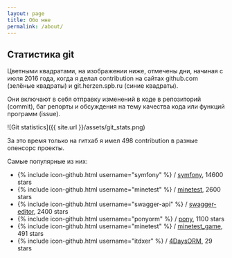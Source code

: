 ```yaml
---
layout: page
title: Обо мне
permalink: /about/
---
```

## Статистика git
Цветными квадратами, на изображении ниже, отмечены дни, начиная с июля 2016 года, когда я делал contribution на сайтах github.com (зелёные квадраты) и git.herzen.spb.ru (синие квадраты).

Они включают в себя отправку изменений в коде в репозиторий (commit), баг репорты и обсуждения на тему качества кода или функций программ (issue).

![Git statistics]({{ site.url }}/assets/git_stats.png)

За это время только на гитхаб я имел 498 contribution в разные опенсорс проекты.

Самые популярные из них:
- {% include icon-github.html username="symfony" %} / [symfony](https://github.com/symfony/symfony), 14600 stars
- {% include icon-github.html username="minetest" %} / [minetest](https://github.com/minetest/minetest), 2600 stars
- {% include icon-github.html username="swagger-api" %} / [swagger-editor](https://github.com/swagger-api/swagger-editor), 2400 stars
- {% include icon-github.html username="ponyorm" %} / [pony](https://github.com/ponyorm/pony), 1100 stars
- {% include icon-github.html username="minetest" %} / [minetest_game](https://github.com/minetest/minetest_game), 491 stars
- {% include icon-github.html username="itdxer" %} / [4DaysORM](https://github.com/itdxer/4DaysORM), 29 stars